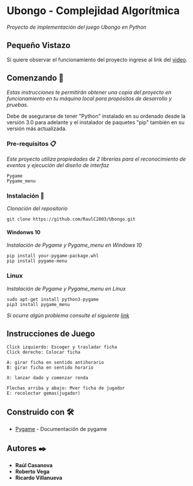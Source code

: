 # Ubongo - Complejidad Algorítmica

_Proyecto de implementación del juego Ubongo en Python_

## Pequeño Vistazo

Si quiere observar el funcionamiento del proyecto ingrese al link del [video](https://drive.google.com/file/d/1Ig-p4k6ZZ1nGAHaV6yxBGRWOIdaChdY_/view?usp=sharing).

## Comenzando 🚀

_Estas instrucciones te permitirán obtener una copia del proyecto en funcionamiento en tu máquina local para propósitos de desarrollo y pruebas._

Debe de asegurarse de tener "Python" instalado en su ordenado desde la versión 3.0 para adelante y el instalador de paquetes "pip" también en su versión más actualizada.


### Pre-requisitos 📋

_Este proyecto utiliza propiedades de 2 librerías para el reconocimiento de eventos y ejecución del diseño de interfaz_

```
Pygame
Pygame_menu
```

### Instalación 🔧

_Clonación del repositorio_

```
git clone https://github.com/RaulC2803/Ubongo.git
```

#### Windonws 10

_Instalación de Pygame y Pygame_menu en Windows 10_

```
pip install your-pygame-package.whl
pip install pygame-menu
```

### Linux

_Instalación de Pygame y Pygame_menu en Linux_

```
sudo apt-get install python3-pygame
pip3 install pygame_menu
```
_Si ocurre algún problema consulte el siguiente [link](https://riptutorial.com/es/pygame/example/16814/instalando-pygame)_

## Instrucciones de Juego

```
Click izquierdo: Escoger y trasladar ficha
Click derecho: Colocar ficha

A: girar ficha en sentido antihorario
B: girar ficha en sentido horario

X: lanzar dado y comenzar ronda

Flechas arriba y abajo: Mver ficha de jugador
E: recolectar gemas(jugador)
```

## Construido con 🛠️

* [Pygame](https://www.pygame.org/news) - Documentación de pygame


## Autores ✒️

* **Raúl Casanova**
* **Roberto Vega**
* **Ricardo Villanueva**
